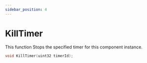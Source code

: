 ```yaml
---
sidebar_position: 4
---
```


# KillTimer
This function Stops the specified timer for this component instance.
```cpp title="KillTimer"
void KillTimer(uint32 timerId);
```